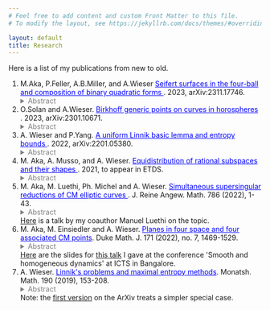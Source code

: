 ```yaml
---
# Feel free to add content and custom Front Matter to this file.
# To modify the layout, see https://jekyllrb.com/docs/themes/#overriding-theme-defaults

layout: default
title: Research
---
```


	
Here is a list of my publications from new to old.
<ol>
<!-- With Menny,Peter,Alison 1 -->
<li>
M.Aka, P.Feller, A.B.Miller, and A.Wieser <a href="https://arxiv.org/abs/2311.17746" style="color:blue"> Seifert surfaces in the four-ball and composition of binary quadratic forms
 </a>. 2023, arXiv:2311.17746.
<details style="color:gray">
    <summary>Abstract</summary>
We use composition of binary quadratic forms to systematically create pairs of Seifert surfaces that are non-isotopic in the four-ball. Our main result employs Gauss composition to classify the pairs of binary quadratic forms that arise as the Seifert forms of pairs of disjoint Seifert surfaces of genus one. The main ingredient of the proof is number theoretic and of independent interest. It establishes a new connection between the Bhargava cube and the geometric approach to Gauss composition via planes in the space of two-by-two matrices.
</details> 
</li>

<!-- With Omri 1 -->
<li>
O.Solan and A.Wieser. <a href="https://arxiv.org/abs/2301.10671" style="color:blue"> Birkhoff generic points on curves in horospheres
 </a>. 2023, arXiv:2301.10671.
<details style="color:gray">
    <summary>Abstract</summary>
    Let $\{a_t:t∈\R\}<SL_d(\R)$ be a diagonalizable subgroup whose expanding horospherical subgroup $U<SL_d(\R)$ is abelian. By the Birkhoff ergodic theorem, for any $x\in \SL_d(\R)/SL_d(\Z)$ and for almost every point $u\in U$ the point $ux$ is Birkhoff generic for $a_t$ when $t\to \infty$. We prove that the same is true when $U$ is replaced by any non-degenerate analytic curve in $U$.
This Birkhoff genericity result has various applications in Diophantine approximation. For instance, we obtain density estimates for Dirichlet improvability along typical points on a curve in Euclidean space. Other applications address approximations by algebraic numbers and best approximations (in the sense of Lagarias).
</details> 
</li>

<!-- With Pengyu 1 -->
<li>
A. Wieser and P.Yang. <a href="https://arxiv.org/abs/2201.05380" style="color:blue"> A uniform Linnik basic lemma and entropy bounds </a>. 2022, arXiv:2201.05380.
<details style="color:gray">
    <summary>Abstract</summary>
    We prove a version of Linnik's basic lemma uniformly over the base field using theta-series and geometric invariant theory in the spirit of Khayutin's approach (Duke Math. J., 168(12), 2019). As an application, we establish entropy bounds for limits of invariant measures on homogeneous toral sets in GL(4) of biquadratic, cyclic, or dihedral type.
</details> 
</li>

<!-- higherdim subspaces -->
<li>
M. Aka, A. Musso, and A. Wieser. <a href="https://www.cambridge.org/core/journals/ergodic-theory-and-dynamical-systems/article/equidistribution-of-rational-subspaces-and-their-shapes/2A4FB5618EBA84A74B3EA42A06AC02E8" style="color:blue"> Equidistribution of rational subspaces and their shapes </a>. 2021, to appear in ETDS.
<details style="color:gray">
    <summary>Abstract</summary>
    To any $k$-dimensional subspace of $\mathbb{Q}^n$ one can naturally associate a point in the Grassmannian $\mathrm{Gr}_{n,k}(\mathbb{R})$ and two shapes of lattices of rank $k$ and $n-k$ respectively. 
    These lattices originate by intersecting the $k$-dimensional subspace with the lattice $\mathbb{Z}^n$. Using unipotent dynamics we prove simultaneous equidistribution of all of these objects under a congruence conditions when $(k,n)\neq (2,4)$.
</details> 
</li>

<!-- CMSS -->
<li>
M. Aka, M. Luethi, Ph. Michel and A. Wieser. <a href="https://www.degruyter.com/document/doi/10.1515/crelle-2021-0086/html" style="color:blue"> 
Simultaneous supersingular reductions of CM elliptic curves </a>.  J. Reine Angew. Math. 786 (2022), 1-43.
	<details style="color:gray">
    <summary>Abstract</summary>
 We study the simultaneous reductions at several supersingular primes of elliptic curves with complex multiplication. 
 We show - under additional congruence assumptions on the CM order - that the reductions are surjective (and even become equidistributed) on the product of supersingular loci when the discriminant of the order becomes large. 
 This variant of the equidistribution theorems of Duke and Cornut-Vatsal is an(other) application of the recent work of Einsiedler and Lindenstrauss on the classification of joinings of higher-rank diagonalizable actions.
</details>
<a href="https://www.youtube.com/watch?v=eBNxDrTYTQg">Here</a> is a talk by my coauthor Manuel Luethi on the topic.

</li>

<!-- 2in4 -->
<li>
M. Aka, M. Einsiedler and A. Wieser. <a href="https://arxiv.org/abs/1901.05833" style="color:blue"> Planes in four space and four associated CM points</a>. 
Duke Math. J. 171 (2022), no. 7, 1469-1529.
	<details style="color:gray">
    <summary>Abstract</summary>
To any two-dimensional rational plane in four-dimensional space one can naturally attach a point in the Grassmannian $\operatorname{Gr}(2,4)$ and four lattices of rank two.
Here, the first two lattices originate from the plane and its orthogonal complement and the second two essentially arise from the accidental local isomorphism between $\operatorname{SO}(4)$ and $\operatorname{SO}(3)\times \operatorname{SO}(3)$. 
As an application of a recent result of Einsiedler and Lindenstrauss on algebraicity of joinings we prove simultaneous equidistribution of all of these objects under two splitting conditions.
</details>
<a href="slides/Bangalore19.pdf">Here</a> are the slides for <a href="http://live.icts.res.in/videos/video/5654/">this talk</a> I gave at the conference 'Smooth and homogeneous dynamics' at ICTS in Bangalore.
</li>

<!-- Linnik1-->
<li>
A. Wieser. <a href="https://arxiv.org/abs/1801.09012" style="color:blue"> Linnik's problems and maximal entropy methods</a>. Monatsh. Math. 190 (2019), 153-208.
	<details style="color:gray">
    <summary>Abstract</summary>
We use maximal entropy methods to examine the distribution properties of primitive integer points on spheres and of CM points on the modular surface. 
The proofs we give are a modern and dynamical interpretation of Linnik's original ideas and follow techniques presented by Einsiedler, Lindenstrauss, Michel and Venkatesh in 2011.
</details>
Note: the <a href="https://arxiv.org/abs/1801.09012v1">first version</a> on the ArXiv treats a simpler special case.
</li>

</ol>
